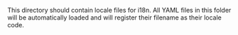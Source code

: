This directory should contain locale files for i18n.
All YAML files in this folder will be automatically loaded and will register their filename as their locale code.
